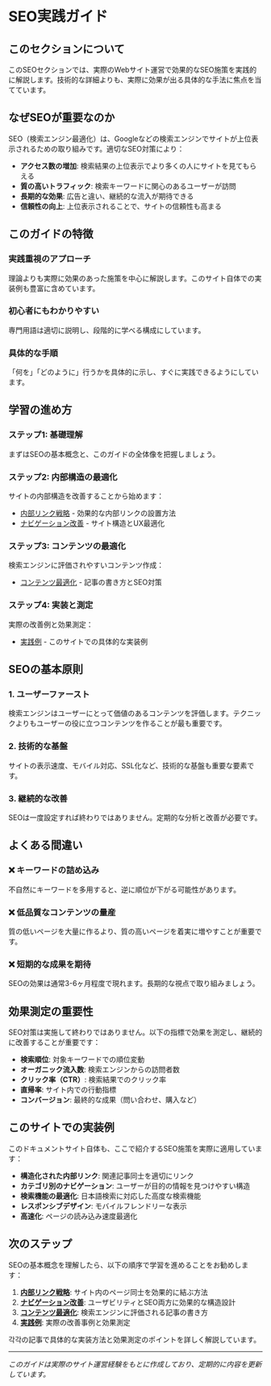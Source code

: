 # SEO実践ガイド

## このセクションについて

このSEOセクションでは、実際のWebサイト運営で効果的なSEO施策を実践的に解説します。技術的な詳細よりも、実際に効果が出る具体的な手法に焦点を当てています。

## なぜSEOが重要なのか

SEO（検索エンジン最適化）は、Googleなどの検索エンジンでサイトが上位表示されるための取り組みです。適切なSEO対策により：

- **アクセス数の増加**: 検索結果の上位表示でより多くの人にサイトを見てもらえる
- **質の高いトラフィック**: 検索キーワードに関心のあるユーザーが訪問
- **長期的な効果**: 広告と違い、継続的な流入が期待できる
- **信頼性の向上**: 上位表示されることで、サイトの信頼性も高まる

## このガイドの特徴

### 実践重視のアプローチ
理論よりも実際に効果のあった施策を中心に解説します。このサイト自体での実装例も豊富に含めています。

### 初心者にもわかりやすい
専門用語は適切に説明し、段階的に学べる構成にしています。

### 具体的な手順
「何を」「どのように」行うかを具体的に示し、すぐに実践できるようにしています。

## 学習の進め方

### ステップ1: 基礎理解
まずはSEOの基本概念と、このガイドの全体像を把握しましょう。

### ステップ2: 内部構造の最適化
サイトの内部構造を改善することから始めます：
- [内部リンク戦略](内部リンク戦略.md) - 効果的な内部リンクの設置方法
- [ナビゲーション改善](ナビゲーション改善.md) - サイト構造とUX最適化

### ステップ3: コンテンツの最適化
検索エンジンに評価されやすいコンテンツ作成：
- [コンテンツ最適化](コンテンツ最適化.md) - 記事の書き方とSEO対策

### ステップ4: 実装と測定
実際の改善例と効果測定：
- [実践例](実践例.md) - このサイトでの具体的な実装例

## SEOの基本原則

### 1. ユーザーファースト
検索エンジンはユーザーにとって価値のあるコンテンツを評価します。テクニックよりもユーザーの役に立つコンテンツを作ることが最も重要です。

### 2. 技術的な基盤
サイトの表示速度、モバイル対応、SSL化など、技術的な基盤も重要な要素です。

### 3. 継続的な改善
SEOは一度設定すれば終わりではありません。定期的な分析と改善が必要です。

## よくある間違い

### ❌ キーワードの詰め込み
不自然にキーワードを多用すると、逆に順位が下がる可能性があります。

### ❌ 低品質なコンテンツの量産
質の低いページを大量に作るより、質の高いページを着実に増やすことが重要です。

### ❌ 短期的な成果を期待
SEOの効果は通常3-6ヶ月程度で現れます。長期的な視点で取り組みましょう。

## 効果測定の重要性

SEO対策は実施して終わりではありません。以下の指標で効果を測定し、継続的に改善することが重要です：

- **検索順位**: 対象キーワードでの順位変動
- **オーガニック流入数**: 検索エンジンからの訪問者数
- **クリック率（CTR）**: 検索結果でのクリック率
- **直帰率**: サイト内での行動指標
- **コンバージョン**: 最終的な成果（問い合わせ、購入など）

## このサイトでの実装例

このドキュメントサイト自体も、ここで紹介するSEO施策を実際に適用しています：

- **構造化された内部リンク**: 関連記事同士を適切にリンク
- **カテゴリ別のナビゲーション**: ユーザーが目的の情報を見つけやすい構造
- **検索機能の最適化**: 日本語検索に対応した高度な検索機能
- **レスポンシブデザイン**: モバイルフレンドリーな表示
- **高速化**: ページの読み込み速度最適化

## 次のステップ

SEOの基本概念を理解したら、以下の順序で学習を進めることをお勧めします：

1. **[内部リンク戦略](内部リンク戦略.md)**: サイト内のページ同士を効果的に結ぶ方法
2. **[ナビゲーション改善](ナビゲーション改善.md)**: ユーザビリティとSEO両方に効果的な構造設計
3. **[コンテンツ最適化](コンテンツ最適化.md)**: 検索エンジンに評価される記事の書き方
4. **[実践例](実践例.md)**: 実際の改善事例と効果測定

각각の記事で具体的な実装方法と効果測定のポイントを詳しく解説しています。

---

*このガイドは実際のサイト運営経験をもとに作成しており、定期的に内容を更新しています。*